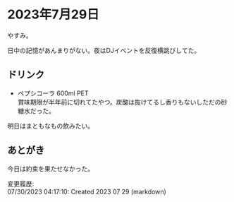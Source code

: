 # 2023年7月29日

やすみ。

日中の記憶があんまりがない。夜はDJイベントを反復横跳びしてた。

## ドリンク

- ペプシコーラ 600ml PET  
賞味期限が半年前に切れてたやつ。炭酸は抜けてるし香りもないしただの砂糖水だった。

明日はまともなもの飲みたい。

## あとがき

今日は約束を果たせなかった。

変更履歴:  
07/30/2023 04:17:10: Created 2023 07 29 (markdown)  
